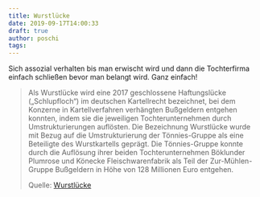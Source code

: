 ```yaml
---
title: Wurstlücke
date: 2019-09-17T14:00:33
draft: true
author: poschi
tags: 
---
```


Sich assozial verhalten bis man erwischt wird und dann die Tochterfirma einfach
schließen bevor man belangt wird. Ganz einfach!

> Als Wurstlücke wird eine 2017 geschlossene Haftungslücke („Schlupfloch“) im
> deutschen Kartellrecht bezeichnet, bei dem Konzerne in Kartellverfahren
> verhängten Bußgeldern entgehen konnten, indem sie die jeweiligen
> Tochterunternehmen durch Umstrukturierungen auflösten. Die Bezeichnung
> Wurstlücke wurde mit Bezug auf die Umstrukturierung der Tönnies-Gruppe als
> eine Beteiligte des Wurstkartells geprägt. Die Tönnies-Gruppe konnte durch die
> Auflösung ihrer beiden Tochterunternehmen Böklunder Plumrose und Könecke
> Fleischwarenfabrik als Teil der Zur-Mühlen-Gruppe Bußgeldern in Höhe von 128
> Millionen Euro entgehen.
>
> Quelle: [Wurstlücke](https://de.wikipedia.org/wiki/Wurstl%C3%BCcke)
